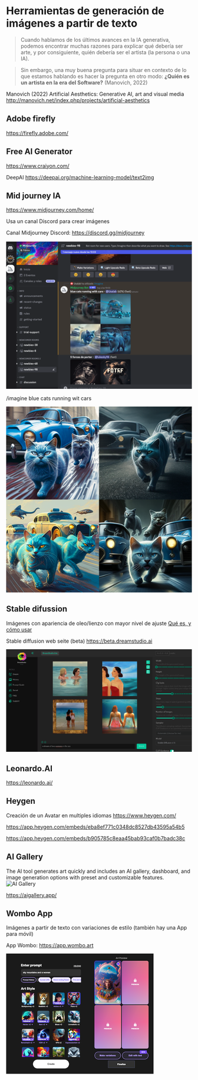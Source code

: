 

# Herramientas de generación de imágenes a partir de texto


> Cuando hablamos de los últimos avances en la IA generativa, podemos encontrar muchas razones para explicar qué debería ser arte, y por consiguiente, quién debería ser el artista (la persona o una IA). 

> Sin embargo, una muy buena pregunta para situar en contexto de lo que estamos hablando es hacer la pregunta en otro modo:  **¿Quién es un artista en la era del Software?** (Manovich, 2022)
>
> 
Manovich (2022) Artificial Aesthetics: Generative AI, art and visual media
http://manovich.net/index.php/projects/artificial-aesthetics 

## Adobe firefly 

https://firefly.adobe.com/


## Free AI Generator 

https://www.craiyon.com/

DeepAI 
https://deepai.org/machine-learning-model/text2img


## Mid journey IA 

https://www.midjourney.com/home/


Usa un canal Discord para crear imágenes

Canal Midjourney Discord: https://discord.gg/midjourney 

![dicordMidjourney](https://github.com/mgea/interart/blob/master/experiment_IA/discord_midjourney.png)


/imagine blue cats running wit cars 

![blue cats](https://github.com/mgea/interart/blob/master/experiment_IA/Usalab_blue_cats_runing_with_cars_fd1ef655-2fae-464a-ac5c-8d7825331639.png)



## Stable difussion 

Imágenes con apariencia de oleo/lienzo con mayor nivel de ajuste [Qué es, y cómo usar](https://www.xataka.com/basics/stable-diffusion-que-como-usarlo-para-crear-imagenes-inteligencia-artificial)


Stable diffusion web seite (beta) https://beta.dreamstudio.ai

![women](https://github.com/mgea/interart/blob/master/experiment_IA/stable_diffusion.png)



## Leonardo.AI 

https://leonardo.ai/



## Heygen

Creación de un Avatar en multiples idiomas
https://www.heygen.com/


https://app.heygen.com/embeds/eba8ef771c0348dc8527db43595a54b5

https://app.heygen.com/embeds/b905785c8eaa45bab93caf0b7badc38c



## AI Gallery 

The AI tool generates art quickly and includes an AI gallery, dashboard, and image generation options with preset and customizable features.
![AI Gallery](https://powerusers.ai/wp-content/uploads/2023/08/aigallery-app.webp) 

https://aigallery.app/


## Wombo App 

Imágenes a partir de texto con variaciones de estilo (también hay una App para móvil) 


App Wombo: https://app.wombo.art

![wombo](https://github.com/mgea/interart/blob/master/experiment_IA/wombo.png)


